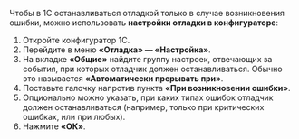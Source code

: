 Чтобы в 1С останавливаться отладкой только в случае возникновения ошибки, можно использовать **настройки отладки в конфигураторе**:

1. Откройте конфигуратор 1С.
2. Перейдите в меню **«Отладка» — «Настройка»**.
3. На вкладке **«Общие»** найдите группу настроек, отвечающих за события, при которых отладчик должен останавливаться. Обычно это называется **«Автоматически прерывать при»**.
4. Поставьте галочку напротив пункта **«При возникновении ошибки»**.
5. Опционально можно указать, при каких типах ошибок отладчик должен останавливаться (например, только при критических ошибках, или при любых).
6. Нажмите **«ОК»**.